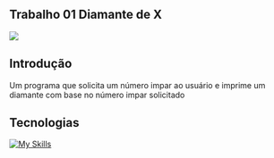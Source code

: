 ## Trabalho 01  Diamante de X

![](https://imgur.com/Y7vkTwf.gif)

## Introdução
Um programa que solicita um número impar ao usuário e imprime um diamante com base no número impar solicitado

## Tecnologias
[![My Skills](https://skillicons.dev/icons?i=cs,git,github,dotnet,visualstudio)](https://skillicons.dev)

